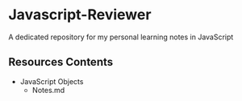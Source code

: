 # Javascript-Reviewer
A dedicated repository for my personal learning notes in JavaScript

## Resources Contents

- JavaScript Objects
	* Notes.md